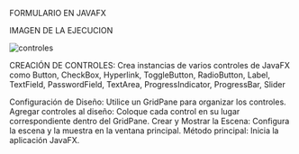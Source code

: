 FORMULARIO EN JAVAFX

IMAGEN DE LA EJECUCION

![controles](https://github.com/LisAgui09/Formulario.JavaFX/assets/169218807/f8891067-b8fa-4642-8301-712374e3c91f)

CREACIÓN DE CONTROLES:
Crea instancias de varios controles de JavaFX como Button, CheckBox, Hyperlink, ToggleButton, RadioButton, Label, TextField, PasswordField, TextArea, ProgressIndicator, ProgressBar, Slider

Configuración de Diseño: Utilice un GridPane para organizar los controles.
Agregar controles al diseño: Coloque cada control en su lugar correspondiente dentro del GridPane.
Crear y Mostrar la Escena: Configura la escena y la muestra en la ventana principal.
Método principal: Inicia la aplicación JavaFX.
